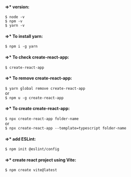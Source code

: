 #### =>\* version:

`$ node -v`\
`$ npm -v`\
`$ yarn -v`

#### =>\* To install yarn:

`$ npm i -g yarn`

#### =>\* To check create-react-app:

`$ create-react-app`

#### =>\* To remove create-react-app:

`$ yarn global remove create-react-app`\
or\
`$ npm u -g create-react-app`

#### =>\* To create create-react-app:

`$ npx create-react-app folder-name`\
or\
`$ npx create-react-app --template=typescript folder-name`

#### =>\* add ESLint:

`$ npm init @eslint/config`

#### =>\* create react project using Vite:

`$ npm create vite@latest`
